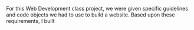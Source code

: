 For this Web Development class project, we were given specific guidelines and code objects we had to use to build a website. Based upon these requirements, I built
